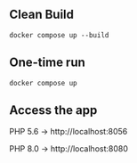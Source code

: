 ## Clean Build
```
docker compose up --build
```

## One-time run
```
docker compose up
```

## Access the app
PHP 5.6 → http://localhost:8056

PHP 8.0 → http://localhost:8080